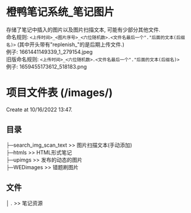 # 橙鸭笔记系统_笔记图片
存储了笔记中插入的图片以及图片扫描文本, 可能有少部分其他文件.  
命名规则: ``<上传时间>_<图片序号>_<六位随机数>.<文件名最后一个"."后面的文本(后缀名)>``
(其中开头带有"replenish_"的是后期上传文件.)  
例子: 1661441149339_1_279154.jpeg  
旧版命名规则: ``<上传时间>_<六位随机数>.<文件名最后一个"."后面的文本(后缀名)>``  
例子: 1659455173612_518183.png  


# 项目文件表 (/images/)
Create at 10/16/2022 13:47.
## 目录

├─search_img_scan_text >> 图片扫描文本(手动添加)  
├─htmls >> HTML形式笔记  
├─upimgs >> 发布的动态的图片  
├─WEDimages >> 错题刷图片  

## 文件
│  *.* >> 笔记资源   
